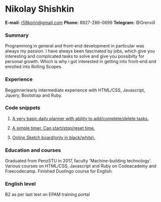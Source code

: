 # Nikolay Shishkin


**E-mail:** r58korin@gmail.com
**Phone:** 8927-286-0699
**Telegram:** @Grenvill

### Summary


Programming in general and front-end development in particular was always my passion. I have always been fascinated by jobs, which give you interesting and complicated tasks to solve and give you possibilty for personal growth. Which is why i got interested in getting into front-end and enrolled into Rolling Scopes.

### Experience


Begginner/early intermediate experience with HTML/CSS, Javascript, Jquery, Bootstrap and Ruby.

### Code snippets


1. [A very basic daily planner with ability to add/complete/delete tasks.](https://github.com/grenbork/DailyPlanner)

2. [A simple timer. Can start/stop/reset time.](https://github.com/grenbork/Project_timer)

3. [Online Sketch board(only in black/white).](https://github.com/grenbork/Project_Sketch)

### Education and courses


Graduated from PenzSTU in 2017, faculty 'Machine-building technology'. Various courses on HTML/CSS, Javascript and Ruby on Codeacademy and Freecodecamp. Finished Duolingo course for English.

### English level


B2 as per last test on EPAM training portal



